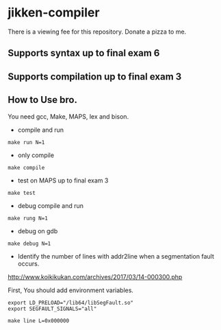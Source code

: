 # jikken-compiler
There is a viewing fee for this repository. Donate a pizza to me.

## Supports syntax up to final exam 6
## Supports compilation up to final exam 3

## How to Use bro.

You need gcc, Make, MAPS, lex and bison.

- compile and run

```
make run N=1
```

- only compile

```
make compile 
```

- test on MAPS up to final exam 3

```
make test
```

- debug compile and run

```
make rung N=1
```

- debug on gdb

```
make debug N=1
```

- Identify the number of lines with addr2line when a segmentation fault occurs.

http://www.koikikukan.com/archives/2017/03/14-000300.php

First, You should add environment variables.

```
export LD_PRELOAD="/lib64/libSegFault.so"
export SEGFAULT_SIGNALS="all"
```

```
make line L=0x000000
```